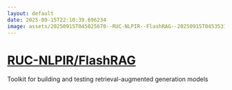 ```yaml
---
layout: default
date: 2025-09-15T22:10:39.696234
image: assets/20250915T045025670--RUC-NLPIR--FlashRAG--20250915T045353138--cropped.png
---
```


# [RUC-NLPIR/FlashRAG](https://github.com/RUC-NLPIR/FlashRAG)

Toolkit for building and testing retrieval-augmented generation models
